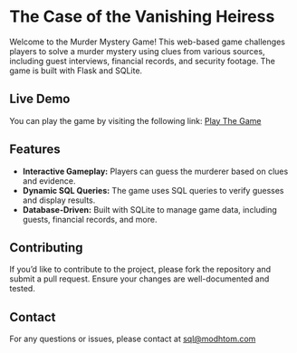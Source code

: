 # The Case of the Vanishing Heiress

Welcome to the Murder Mystery Game! This web-based game challenges players to solve a murder mystery using clues from various sources, including guest interviews, financial records, and security footage. The game is built with Flask and SQLite.

## Live Demo

You can play the game by visiting the following link:
[Play The Game](https://sql-game.onrender.com)

## Features

- **Interactive Gameplay:** Players can guess the murderer based on clues and evidence.
- **Dynamic SQL Queries:** The game uses SQL queries to verify guesses and display results.
- **Database-Driven:** Built with SQLite to manage game data, including guests, financial records, and more.

## Contributing
If you’d like to contribute to the project, please fork the repository and submit a pull request. Ensure your changes are well-documented and tested.

## Contact
For any questions or issues, please contact at sql@modhtom.com
